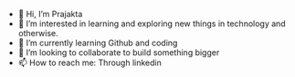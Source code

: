 - 👋 Hi, I’m Prajakta
- 👀 I’m interested in learning and exploring new things in technology and otherwise.
- 🌱 I’m currently learning Github and coding
- 💞️ I’m looking to collaborate to build something bigger
- 📫 How to reach me: Through linkedin

<!---
jagtappraj/jagtappraj is a ✨ special ✨ repository because its `README.md` (this file) appears on your GitHub profile.
You can click the Preview link to take a look at your changes.
--->
